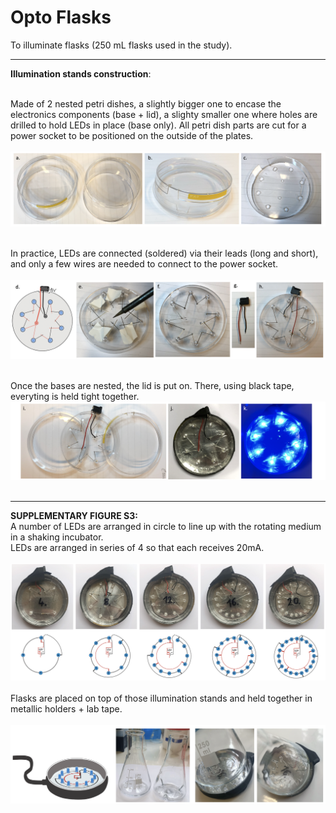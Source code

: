# Opto Flasks
To illuminate flasks (250 mL flasks used in the study). </br>

___
**Illumination stands construction**: </br></br>

Made of 2 nested petri dishes, a slightly bigger one to encase the electronics components (base + lid), a slighty smaller one where holes are drilled to hold LEDs in place (base only). All petri dish parts are cut for a power socket to be positioned on the outside of the plates.</br></br>
![](tuto_ill_stand_1.png)</br></br>

In practice, LEDs are connected (soldered) via their leads (long and short), and only a few wires are needed to connect to the power socket.</br></br>
![](tuto_ill_stand_2.png)</br></br>

Once the bases are nested, the lid is put on.  There, using black tape, everyting is held tight together.
![](tuto_ill_stand_3.png)</br></br>


___
**SUPPLEMENTARY FIGURE S3:** </br>
A number of LEDs are arranged in circle to line up with the rotating medium in a shaking incubator. </br>
LEDs are arranged in series of 4 so that each receives 20mA. </br></br>
![](FIGS3A_optoflasks.png)</br></br>
Flasks are placed on top of those illumination stands and held together in metallic holders + lab tape.  </br></br>
![](FIGS3B_optoflasks.png)

